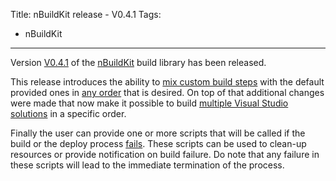Title: nBuildKit release - V0.4.1
Tags:
  - nBuildKit
---

Version [V0.4.1](https://github.com/pvandervelde/nBuildKit/releases/tag/0.4.1) of the
[nBuildKit](/projects/nbuildkit.html) build library has been released.

This release introduces the ability to [mix custom build steps](https://github.com/pvandervelde/nBuildKit/issues/44)
with the default provided ones in [any order](https://github.com/pvandervelde/nBuildKit/issues/47)
that is desired. On top of that additional changes were made that now make it possible to build
[multiple Visual Studio solutions](https://github.com/pvandervelde/nBuildKit/issues/46) in a specific
order.

Finally the user can provide one or more scripts that will be called if the build or the deploy process
[fails](https://github.com/pvandervelde/nBuildKit/issues/48). These scripts can be used to clean-up
resources or provide notification on build failure. Do note that any failure in these scripts will
lead to the immediate termination of the process.
